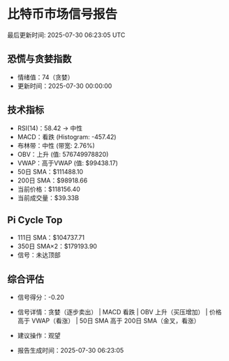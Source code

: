 # 比特币市场信号报告

最后更新时间: 2025-07-30 06:23:05 UTC

## 恐慌与贪婪指数
- 情绪值：74（贪婪）
- 更新时间：2025-07-30 00:00:00

## 技术指标
- RSI(14)：58.42 → 中性
- MACD：看跌 (Histogram: -457.42)
- 布林带：中性 (带宽: 2.76%)
- OBV：上升 (值: 576749978820)
- VWAP：高于VWAP (值: $99438.17)
- 50日 SMA：$111488.10
- 200日 SMA：$98918.66
- 当前价格：$118156.40
- 当前成交量：$39.33B

## Pi Cycle Top
- 111日 SMA：$104737.71
- 350日 SMA×2：$179193.90
- 信号：未达顶部

## 综合评估
- 信号得分：-0.20
- 信号详情：贪婪（逐步卖出） | MACD 看跌 | OBV 上升（买压增加） | 价格高于 VWAP（看涨） | 50日 SMA 高于 200日 SMA（金叉，看涨）
- 建议操作：观望

- 报告生成时间：2025-07-30 06:23:05